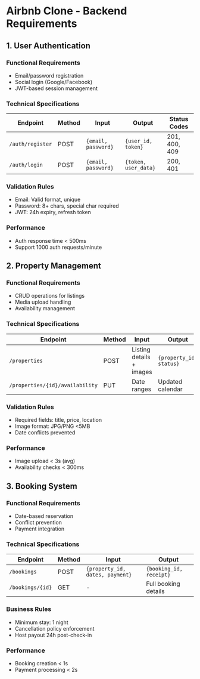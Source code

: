 # Airbnb Clone - Backend Requirements

## 1. User Authentication

### Functional Requirements
- Email/password registration
- Social login (Google/Facebook)
- JWT-based session management

### Technical Specifications
| Endpoint | Method | Input | Output | Status Codes |
|----------|--------|-------|--------|--------------|
| `/auth/register` | POST | `{email, password}` | `{user_id, token}` | 201, 400, 409 |
| `/auth/login` | POST | `{email, password}` | `{token, user_data}` | 200, 401 |

### Validation Rules
- Email: Valid format, unique
- Password: 8+ chars, special char required
- JWT: 24h expiry, refresh token

### Performance
- Auth response time < 500ms
- Support 1000 auth requests/minute

## 2. Property Management

### Functional Requirements
- CRUD operations for listings
- Media upload handling
- Availability management

### Technical Specifications
| Endpoint | Method | Input | Output |
|----------|--------|-------|--------|
| `/properties` | POST | Listing details + images | `{property_id, status}` |
| `/properties/{id}/availability` | PUT | Date ranges | Updated calendar |

### Validation Rules
- Required fields: title, price, location
- Image format: JPG/PNG <5MB
- Date conflicts prevented

### Performance
- Image upload < 3s (avg)
- Availability checks < 300ms

## 3. Booking System

### Functional Requirements
- Date-based reservation
- Conflict prevention
- Payment integration

### Technical Specifications
| Endpoint | Method | Input | Output |
|----------|--------|-------|--------|
| `/bookings` | POST | `{property_id, dates, payment}` | `{booking_id, receipt}` |
| `/bookings/{id}` | GET | - | Full booking details |

### Business Rules
- Minimum stay: 1 night
- Cancellation policy enforcement
- Host payout 24h post-check-in

### Performance
- Booking creation < 1s
- Payment processing < 2s